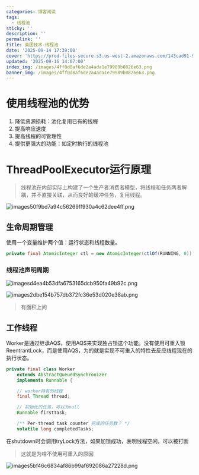 ```yaml
---
categories: 博客阅读
tags:
  - 线程池
sticky: ''
description: ''
permalink: ''
title: 美团技术-线程池
date: '2025-09-14 17:39:00'
cover: 'https://prod-files-secure.s3.us-west-2.amazonaws.com/143cad91-961b-48b0-82dc-78fbb6eb5abe/a83b1a79-4a73-4c27-a521-55adc5566c85/wallhaven-5g1pr3.png?X-Amz-Algorithm=AWS4-HMAC-SHA256&X-Amz-Content-Sha256=UNSIGNED-PAYLOAD&X-Amz-Credential=ASIAZI2LB466UMFBIF2P%2F20250916%2Fus-west-2%2Fs3%2Faws4_request&X-Amz-Date=20250916T062457Z&X-Amz-Expires=3600&X-Amz-Security-Token=IQoJb3JpZ2luX2VjEA4aCXVzLXdlc3QtMiJGMEQCICRfd1ApFIYf20TLqkPQcgbaJ9kaUgKpcTTY4ldsfO7sAiATj%2Bgcg%2Ftyo04qyzWwnRTkFGUoTqrK4M1w19IVx3EAFiqIBAiH%2F%2F%2F%2F%2F%2F%2F%2F%2F%2F8BEAAaDDYzNzQyMzE4MzgwNSIM%2BtvShJiTePrXnSJiKtwDbV9KQox%2FRYDWI%2FNwe1r9kO71vR5K8RsBySpUFSHFiL8xmEZupLST861RErpvqfQSBXwQgTKpX%2BWE4AtJzRy6p2kpbpy76wI2R0YIBBb7%2BUBiGfeFWu6PHd7qy0ANrhZYco4s3jxdp8J7LhnlMKA2QhCOmY1lOeTtg1r7CkWuAgJ1BDkxuVppHVGHRyE%2FlSL2kv5%2FSWQ9JXVoaltMKrXCPFsBbKwekvjjH3Kays%2BaRbjGluQ3VtXi0dwJI8nRrtL4rUqR1cjsIliZ2cnb3BpYS8ieZR4426qoPXBNSYCylKfg2V9NMvi6T2tAVnP5OotyOrLliH86synAduwRWhYMwT8a2%2F3cPnsqNfOv6Ih6RbpzM4TudE5zZUZXnhyK%2Fg9ywmwhkbDGNtxWPfsaaUvUm9q%2B4na4k7I0Z669vf1fih2Agwx5dyCQR3COm3Q4P%2Flf9vZ%2FHZQesmXEnLpfoMDbHdr7rr8ndqfudLwy2Rr%2FBwNVHdY6jvS0DYznj6nXjmPreFRojYG%2BeVg2HJ%2FNVt0ydjL4Ddipep0YlCDm%2Bfr8BjNAXwSdf4Ax7Q%2Bir2I%2BcCQP86mu6VFE2z%2BGts7HC8qdY2FkSLb22HAxfEe8okcYZV482BG2ncrJQ95Yx6gwifWjxgY6pgErOQ5CR6cdTTPGpcSJZcKVIQZcN%2FzHSABFp5rOUoWzZu7GtDNLXziFfqZVeuQQnB7pxWcOpg8iiO14khqQwQC1BpJ7cVxNID9OrnlRjMGgRU5SgT78OfZXCaBA3DyHZamq45oIjKabxW6DubeVCcYSj2xUh7euu3dlcWcxKQMpK9H2qBznyhfWjMTwLYir3wlh9H3mXy4u3CfsS%2F5JaT%2BJ32u%2FR5ck&X-Amz-Signature=d34140774f07c8ed6b0402d4462c32d2fc28b34e0d1e2c65d285fb3ba96014ce&X-Amz-SignedHeaders=host&x-amz-checksum-mode=ENABLED&x-id=GetObject'
updated: '2025-09-16 14:07:00'
index_img: /images/4ff0d8af6de2a4ada1e79989b0826e63.png
banner_img: /images/4ff0d8af6de2a4ada1e79989b0826e63.png
---
```


# 使用线程池的优势

1. 降低资源损耗：池化复用已有的线程
2. 提高响应速度
3. 提高线程的可管理性
4. 提供更强大的功能：如定时执行的线程池

# ThreadPoolExecutor运行原理

> 线程池在内部实际上构建了一个生产者消费者模型，将线程和任务两者解耦，并不直接关联，从而良好的缓冲任务，复用线程。

![images50f9bd7a94c56269ff930a4c62dee4ff.png](/images/935cf03247f45c2ab25eee2161793bf3.png)


## 生命周期管理


使用一个变量维护两个值：运行状态和线程数量。


```java
private final AtomicInteger ctl = new AtomicInteger(ctlOf(RUNNING, 0));
```


### 线程池声明周期


![imagesd4ea4b53dfa6753165dcb950fa49b92c.png](/images/ea5e7281c09ddadcab69ef378928f0b7.png)


![images2dbe154b757db372fc36e53d020e38ab.png](/images/6f0cee8aed1707c47edd29e1505ad8a1.png)

> 有面积上问

## 工作线程


Worker是通过继承AQS，使用AQS来实现独占锁这个功能。没有使用可重入锁ReentrantLock，而是使用AQS，为的就是实现不可重入的特性去反应线程现在的执行状态。


```java
private final class Worker
    extends AbstractQueuedSynchronizer
    implements Runnable {

    // worker持有的线程
    final Thread thread;

    // 初始化的任务，可以为null
    Runnable firstTask;

    /** Per-thread task counter 完成的任务数？ */
    volatile long completedTasks;
```


在shutdown时会调用tryLock方法，如果加锁成功，表明线程空闲，可以被打断

> 这就是为啥不使用可重入的原因

![images5bf46c6834af86b99af692086a27228d.png](/images/414e8ad1f7f92e0bc14526ebdbde437c.png)

